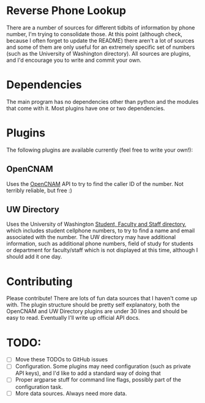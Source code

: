 # Reverse Phone Lookup

There are a number of sources for different tidbits of information by phone number, I'm trying to
consolidate those. At this point (although check, because I often forget to update the README) there
aren't a lot of sources and some of them are only useful for an extremely specific set of numbers
(such as the University of Washington directory). All sources are plugins, and I'd encourage you to
write and commit your own.

# Dependencies
The main program has no dependencies other than python and the modules that come with it. Most
plugins have one or two dependencies.

# Plugins
The following plugins are available currently (feel free to write your own!):

## OpenCNAM
Uses the [OpenCNAM](https://www.opencnam.com/) API to try to find the caller ID of the number. Not
terribly reliable, but free :)

## UW Directory
Uses the University of Washington [Student, Faculty and Staff directory](https://www.washington.edu/home/peopledir/),
which includes student cellphone numbers, to try to find a name and email associated with the
number. The UW directory may have additional information, such as additional phone numbers, field of
study for students or department for faculty/staff which is not displayed at this time, although I
should add it one day.

# Contributing
Please contribute! There are lots of fun data sources that I haven't come up with. The plugin
structure should be pretty self explanatory, both the OpenCNAM and UW Directory plugins are under
30 lines and should be easy to read. Eventually I'll write up official API docs.

# TODO:
 - [ ] Move these TODOs to GitHub issues
 - [ ] Configuration. Some plugins may need configuration (such as private API keys), and I'd like
 to add a standard way of doing that
 - [ ] Proper argparse stuff for command line flags, possibly part of the configuration task.
 - [ ] More data sources. Always need more data.
